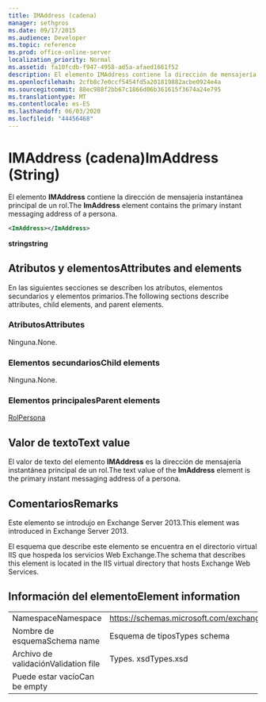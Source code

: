 ```yaml
---
title: IMAddress (cadena)
manager: sethgros
ms.date: 09/17/2015
ms.audience: Developer
ms.topic: reference
ms.prod: office-online-server
localization_priority: Normal
ms.assetid: fa10fcdb-f947-4958-ad5a-afaed1661f52
description: El elemento IMAddress contiene la dirección de mensajería instantánea principal de un rol.
ms.openlocfilehash: 2cfb8c7e0ccf5454fd5a201819882acbe0924e4a
ms.sourcegitcommit: 88ec988f2bb67c1866d06b361615f3674a24e795
ms.translationtype: MT
ms.contentlocale: es-ES
ms.lasthandoff: 06/03/2020
ms.locfileid: "44456468"
---
```

# <a name="imaddress-string"></a><span data-ttu-id="237b3-103">IMAddress (cadena)</span><span class="sxs-lookup"><span data-stu-id="237b3-103">ImAddress (String)</span></span>

<span data-ttu-id="237b3-104">El elemento **IMAddress** contiene la dirección de mensajería instantánea principal de un rol.</span><span class="sxs-lookup"><span data-stu-id="237b3-104">The **ImAddress** element contains the primary instant messaging address of a persona.</span></span> 
  
```XML
<ImAddress></ImAddress>
```

 <span data-ttu-id="237b3-105">**string**</span><span class="sxs-lookup"><span data-stu-id="237b3-105">**string**</span></span>
## <a name="attributes-and-elements"></a><span data-ttu-id="237b3-106">Atributos y elementos</span><span class="sxs-lookup"><span data-stu-id="237b3-106">Attributes and elements</span></span>

<span data-ttu-id="237b3-107">En las siguientes secciones se describen los atributos, elementos secundarios y elementos primarios.</span><span class="sxs-lookup"><span data-stu-id="237b3-107">The following sections describe attributes, child elements, and parent elements.</span></span>
  
### <a name="attributes"></a><span data-ttu-id="237b3-108">Atributos</span><span class="sxs-lookup"><span data-stu-id="237b3-108">Attributes</span></span>

<span data-ttu-id="237b3-109">Ninguna.</span><span class="sxs-lookup"><span data-stu-id="237b3-109">None.</span></span>
  
### <a name="child-elements"></a><span data-ttu-id="237b3-110">Elementos secundarios</span><span class="sxs-lookup"><span data-stu-id="237b3-110">Child elements</span></span>

<span data-ttu-id="237b3-111">Ninguna.</span><span class="sxs-lookup"><span data-stu-id="237b3-111">None.</span></span>
  
### <a name="parent-elements"></a><span data-ttu-id="237b3-112">Elementos principales</span><span class="sxs-lookup"><span data-stu-id="237b3-112">Parent elements</span></span>

[<span data-ttu-id="237b3-113">Rol</span><span class="sxs-lookup"><span data-stu-id="237b3-113">Persona</span></span>](persona.md)
  
## <a name="text-value"></a><span data-ttu-id="237b3-114">Valor de texto</span><span class="sxs-lookup"><span data-stu-id="237b3-114">Text value</span></span>

<span data-ttu-id="237b3-115">El valor de texto del elemento **IMAddress** es la dirección de mensajería instantánea principal de un rol.</span><span class="sxs-lookup"><span data-stu-id="237b3-115">The text value of the **ImAddress** element is the primary instant messaging address of a persona.</span></span> 
  
## <a name="remarks"></a><span data-ttu-id="237b3-116">Comentarios</span><span class="sxs-lookup"><span data-stu-id="237b3-116">Remarks</span></span>

<span data-ttu-id="237b3-117">Este elemento se introdujo en Exchange Server 2013.</span><span class="sxs-lookup"><span data-stu-id="237b3-117">This element was introduced in Exchange Server 2013.</span></span>
  
<span data-ttu-id="237b3-118">El esquema que describe este elemento se encuentra en el directorio virtual IIS que hospeda los servicios Web Exchange.</span><span class="sxs-lookup"><span data-stu-id="237b3-118">The schema that describes this element is located in the IIS virtual directory that hosts Exchange Web Services.</span></span>
  
## <a name="element-information"></a><span data-ttu-id="237b3-119">Información del elemento</span><span class="sxs-lookup"><span data-stu-id="237b3-119">Element information</span></span>

|||
|:-----|:-----|
|<span data-ttu-id="237b3-120">Namespace</span><span class="sxs-lookup"><span data-stu-id="237b3-120">Namespace</span></span>  <br/> |https://schemas.microsoft.com/exchange/services/2006/types  <br/> |
|<span data-ttu-id="237b3-121">Nombre de esquema</span><span class="sxs-lookup"><span data-stu-id="237b3-121">Schema name</span></span>  <br/> |<span data-ttu-id="237b3-122">Esquema de tipos</span><span class="sxs-lookup"><span data-stu-id="237b3-122">Types schema</span></span>  <br/> |
|<span data-ttu-id="237b3-123">Archivo de validación</span><span class="sxs-lookup"><span data-stu-id="237b3-123">Validation file</span></span>  <br/> |<span data-ttu-id="237b3-124">Types. xsd</span><span class="sxs-lookup"><span data-stu-id="237b3-124">Types.xsd</span></span>  <br/> |
|<span data-ttu-id="237b3-125">Puede estar vacío</span><span class="sxs-lookup"><span data-stu-id="237b3-125">Can be empty</span></span>  <br/> ||
   

